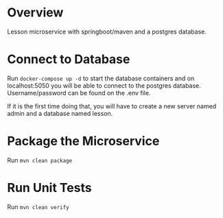 # Overview

Lesson microservice with springboot/maven and a postgres database.

# Connect to Database

Run ```docker-compose up -d``` to start the database containers and on localhost:5050 you will be able to connect to the postgres database. Username/password can be found on the .env file.

If it is the first time doing that, you will have to create a new server named admin and a database named lesson.
# Package the Microservice

Run ````mvn clean package````

# Run Unit Tests

Run ```mvn clean verify```